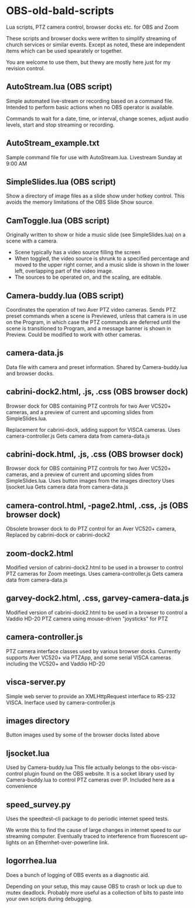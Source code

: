 # OBS-old-bald-scripts
Lua scripts, PTZ camera control, browser docks etc. for OBS and Zoom

These scripts and browser docks were written to simplify streaming of church services or similar events. Except as noted, these are independent items which can be used spearately or together.

You are welcome to use them, but thewy are mostly here just for my revision control.

## AutoStream.lua (OBS script)
Simple automated live-stream or recording based on a command file. Intended to perform basic actions when no OBS operator is available.

Commands to wait for a date, time, or interval, change scenes, adjust audio levels, start and stop streaming or recording.

## AutoStream_example.txt
Sample command file for use with AutoStream.lua. Livestream Sunday at 9:00 AM

## SimpleSlides.lua (OBS script)
Show a directory of image files as a slide show under hotkey control. This avoids the memory limitations of the OBS Slide Show source.

## CamToggle.lua (OBS script)
Originally written to show or hide a music slide (see SimpleSlides.lua) on a scene with a camera.
 - Scene typically has a video source filling the screen
 - When toggled, the video source is shrunk to a specified percentage and moved to the upper right corner, and a music slide is shown in the lower left, overlapping part of the video image.
 - The sources to be operated on, and the scaling, are editable.

## Camera-buddy.lua (OBS script)
Coordinates the operation of two Aver PTZ video cameras. Sends PTZ preset commands when a scene is Previewed, unless that camera is in use on the Program, in which case the PTZ commands are deferred until the scene is transitioned to Program, and a message banner is shown in Preview. Could be modified to work with other cameras.

## camera-data.js
Data file with camera and preset information. Shared by Camera-buddy.lua and browser docks.


## cabrini-dock2.html, .js, .css (OBS browser dock)
Browser dock for OBS containing PTZ controls for two Aver VC520+ cameras, and a preview of current and upcoming slides from SimpleSlides.lua.

Replacement for cabrini-dock, adding support for VISCA cameras.
Uses camera-controller.js
Gets camera data from camera-data.js

## cabrini-dock.html, .js, .css (OBS browser dock)
Browser dock for OBS containing PTZ controls for two Aver VC520+ cameras, and a preview of current and upcoming slides from SimpleSlides.lua.
Uses button images from the images directory
Uses ljsocket.lua
Gets camera data from camera-data.js

## camera-control.html, -page2.html, .css, .js (OBS browser dock)
Obsolete browser dock to do PTZ control for an Aver VC520+ camera,
Replaced by cabrini-dock or cabrini-dock2

## zoom-dock2.html
Modified version of cabrini-dock2.html to be used in a browser to control PTZ cameras for Zoom meetings.
Uses camera-controller.js
Gets camera data from camera-data.js

## garvey-dock2.html, .css, garvey-camera-data.js
Modified version of cabrini-dock2.html to be used in a browser to control a Vaddio HD-20 PTZ camera using mouse-driven "joysticks" for PTZ

## camera-controller.js
PTZ camera interface classes used by various browser docks.
Currently supports Aver VC520+ via PTZApp, and some serial VISCA cameras
including the VC520+ and Vaddio HD-20

## visca-server.py
Simple web server to provide an XMLHttpRequest interface to RS-232 VISCA.
Inerface used by camera-controller.js

## images directory
Button images used by some of the browser docks listed above

## ljsocket.lua
Used by Camera-buddy.lua
This file actually belongs to the obs-visca-control plugin found on the OBS website. It is a socket library used by Camera-buddy.lua to control PTZ cameras over IP. Included here as a convenience

## speed_survey.py
Uses the speedtest-cli package to do periodic internet speed tests.

We wrote this to find the cause of large changes in internet speed to our streaming computer. Eventually traced to interference from fluorescent up-lights on an Ethernhet-over-powerline link.

## logorrhea.lua
Does a bunch of logging of OBS events as a diagnostic aid.

Depending on your setup, this may cause OBS to crash or lock up due to mutex deadlock. Probably more useful as a collection of bits to paste into your own scripts during debugging.




